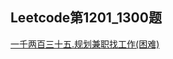 ## Leetcode第1201_1300题

[一千两百三十五.规划兼职找工作(困难)](https://github.com/Songnytu/Leetcode/blob/master/Leetcode/src/main/java/leetcode1201_1300/leetcode1235.java)
